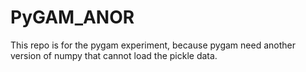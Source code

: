 # PyGAM_ANOR
This repo is for the pygam experiment, because pygam need another version of numpy that cannot load the pickle data.
